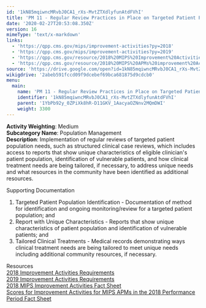 ```yaml
---
id: '1kN85mqiwncMRvbJ0CA1_rXs-MvtZTXdlyfunAtdFVhI'
title: 'PM 11 - Regular Review Practices in Place on Targeted Patient Population Needs'
date: '2020-02-27T20:53:08.350Z'
version: 16
mimeType: 'text/x-markdown'
links:
  - 'https://qpp.cms.gov/mips/improvement-activities?py=2018'
  - 'https://qpp.cms.gov/mips/improvement-activities?py=2019'
  - 'https://qpp.cms.gov/resource/2018%20MIPS%20Improvement%20Activities%20Fact%20Sheet'
  - 'https://qpp.cms.gov/resource/2018%20MIPS%20APMs%20improvement%20Activities%20scores%20fact%20sheet'
source: 'https://drive.google.com/open?id=1kN85mqiwncMRvbJ0CA1_rXs-MvtZTXdlyfunAtdFVhI'
wikigdrive: '2abeb591fccd09f9dcebef69bca681875d9cdcb0'
menu:
  main:
    name: 'PM 11 - Regular Review Practices in Place on Targeted Patient Population Needs'
    identifier: '1kN85mqiwncMRvbJ0CA1_rXs-MvtZTXdlyfunAtdFVhI'
    parent: '1YbPb92y_0ZPiXk8hR-D11GKV_1AacyaOZNnv2MQmDWI'
    weight: 3300
---
```





**Activity Weighting**: Medium  
**Subcategory Name**: Population Management  
**Description**: Implementation of regular reviews of targeted patient population needs, such as structured clinical case reviews, which includes access to reports that show unique characteristics of eligible clinician's patient population, identification of vulnerable patients, and how clinical treatment needs are being tailored, if necessary, to address unique needs and what resources in the community have been identified as additional resources.




Supporting Documentation
1. Targeted Patient Population Identification - Documentation of method for identification and ongoing monitoring/review for a targeted patient population; and 
2. Report with Unique Characteristics - Reports that show unique characteristics of patient population and identification of vulnerable patients; and 
3. Tailored Clinical Treatments - Medical records demonstrating ways clinical treatment needs are being tailored to meet unique needs including additional community resources, if necessary.




Resources  
[2018 Improvement Activities Requirements](https://qpp.cms.gov/mips/improvement-activities?py=2018)  
[2019 Improvement Activities Requirements](https://qpp.cms.gov/mips/improvement-activities?py=2019)  
[2018 MIPS Improvement Activities Fact Sheet](https://qpp.cms.gov/resource/2018%20MIPS%20Improvement%20Activities%20Fact%20Sheet)  
[Scores for Improvement Activities for MIPS APMs in the 2018 Performance Period Fact Sheet](https://qpp.cms.gov/resource/2018%20MIPS%20APMs%20improvement%20Activities%20scores%20fact%20sheet)
